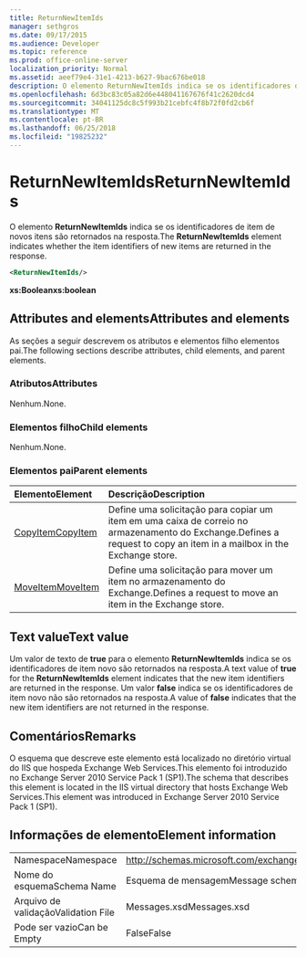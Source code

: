 ```yaml
---
title: ReturnNewItemIds
manager: sethgros
ms.date: 09/17/2015
ms.audience: Developer
ms.topic: reference
ms.prod: office-online-server
localization_priority: Normal
ms.assetid: aeef79e4-31e1-4213-b627-9bac676be018
description: O elemento ReturnNewItemIds indica se os identificadores de item de novos itens são retornados na resposta.
ms.openlocfilehash: 6d3bc83c05a82d6e448041167676f41c2620dcd4
ms.sourcegitcommit: 34041125dc8c5f993b21cebfc4f8b72f0fd2cb6f
ms.translationtype: MT
ms.contentlocale: pt-BR
ms.lasthandoff: 06/25/2018
ms.locfileid: "19825232"
---
```

# <a name="returnnewitemids"></a><span data-ttu-id="394f3-103">ReturnNewItemIds</span><span class="sxs-lookup"><span data-stu-id="394f3-103">ReturnNewItemIds</span></span>

<span data-ttu-id="394f3-104">O elemento **ReturnNewItemIds** indica se os identificadores de item de novos itens são retornados na resposta.</span><span class="sxs-lookup"><span data-stu-id="394f3-104">The **ReturnNewItemIds** element indicates whether the item identifiers of new items are returned in the response.</span></span> 
  
```XML
<ReturnNewItemIds/>
```

 <span data-ttu-id="394f3-105">**xs:Boolean**</span><span class="sxs-lookup"><span data-stu-id="394f3-105">**xs:boolean**</span></span>
## <a name="attributes-and-elements"></a><span data-ttu-id="394f3-106">Attributes and elements</span><span class="sxs-lookup"><span data-stu-id="394f3-106">Attributes and elements</span></span>

<span data-ttu-id="394f3-107">As seções a seguir descrevem os atributos e elementos filho elementos pai.</span><span class="sxs-lookup"><span data-stu-id="394f3-107">The following sections describe attributes, child elements, and parent elements.</span></span>
  
### <a name="attributes"></a><span data-ttu-id="394f3-108">Atributos</span><span class="sxs-lookup"><span data-stu-id="394f3-108">Attributes</span></span>

<span data-ttu-id="394f3-109">Nenhum.</span><span class="sxs-lookup"><span data-stu-id="394f3-109">None.</span></span>
  
### <a name="child-elements"></a><span data-ttu-id="394f3-110">Elementos filho</span><span class="sxs-lookup"><span data-stu-id="394f3-110">Child elements</span></span>

<span data-ttu-id="394f3-111">Nenhum.</span><span class="sxs-lookup"><span data-stu-id="394f3-111">None.</span></span>
  
### <a name="parent-elements"></a><span data-ttu-id="394f3-112">Elementos pai</span><span class="sxs-lookup"><span data-stu-id="394f3-112">Parent elements</span></span>

|<span data-ttu-id="394f3-113">**Elemento**</span><span class="sxs-lookup"><span data-stu-id="394f3-113">**Element**</span></span>|<span data-ttu-id="394f3-114">**Descrição**</span><span class="sxs-lookup"><span data-stu-id="394f3-114">**Description**</span></span>|
|:-----|:-----|
|[<span data-ttu-id="394f3-115">CopyItem</span><span class="sxs-lookup"><span data-stu-id="394f3-115">CopyItem</span></span>](copyitem.md) <br/> |<span data-ttu-id="394f3-116">Define uma solicitação para copiar um item em uma caixa de correio no armazenamento do Exchange.</span><span class="sxs-lookup"><span data-stu-id="394f3-116">Defines a request to copy an item in a mailbox in the Exchange store.</span></span>  <br/> |
|[<span data-ttu-id="394f3-117">MoveItem</span><span class="sxs-lookup"><span data-stu-id="394f3-117">MoveItem</span></span>](moveitem.md) <br/> |<span data-ttu-id="394f3-118">Define uma solicitação para mover um item no armazenamento do Exchange.</span><span class="sxs-lookup"><span data-stu-id="394f3-118">Defines a request to move an item in the Exchange store.</span></span>  <br/> |
   
## <a name="text-value"></a><span data-ttu-id="394f3-119">Text value</span><span class="sxs-lookup"><span data-stu-id="394f3-119">Text value</span></span>

<span data-ttu-id="394f3-120">Um valor de texto de **true** para o elemento **ReturnNewItemIds** indica se os identificadores de item novo são retornados na resposta.</span><span class="sxs-lookup"><span data-stu-id="394f3-120">A text value of **true** for the **ReturnNewItemIds** element indicates that the new item identifiers are returned in the response.</span></span> <span data-ttu-id="394f3-121">Um valor **false** indica se os identificadores de item novo não são retornados na resposta.</span><span class="sxs-lookup"><span data-stu-id="394f3-121">A value of **false** indicates that the new item identifiers are not returned in the response.</span></span> 
  
## <a name="remarks"></a><span data-ttu-id="394f3-122">Comentários</span><span class="sxs-lookup"><span data-stu-id="394f3-122">Remarks</span></span>

<span data-ttu-id="394f3-123">O esquema que descreve este elemento está localizado no diretório virtual do IIS que hospeda Exchange Web Services.This elemento foi introduzido no Exchange Server 2010 Service Pack 1 (SP1).</span><span class="sxs-lookup"><span data-stu-id="394f3-123">The schema that describes this element is located in the IIS virtual directory that hosts Exchange Web Services.This element was introduced in Exchange Server 2010 Service Pack 1 (SP1).</span></span>
  
## <a name="element-information"></a><span data-ttu-id="394f3-124">Informações de elemento</span><span class="sxs-lookup"><span data-stu-id="394f3-124">Element information</span></span>

|||
|:-----|:-----|
|<span data-ttu-id="394f3-125">Namespace</span><span class="sxs-lookup"><span data-stu-id="394f3-125">Namespace</span></span>  <br/> |http://schemas.microsoft.com/exchange/services/2006/messages  <br/> |
|<span data-ttu-id="394f3-126">Nome do esquema</span><span class="sxs-lookup"><span data-stu-id="394f3-126">Schema Name</span></span>  <br/> |<span data-ttu-id="394f3-127">Esquema de mensagem</span><span class="sxs-lookup"><span data-stu-id="394f3-127">Message schema</span></span>  <br/> |
|<span data-ttu-id="394f3-128">Arquivo de validação</span><span class="sxs-lookup"><span data-stu-id="394f3-128">Validation File</span></span>  <br/> |<span data-ttu-id="394f3-129">Messages.xsd</span><span class="sxs-lookup"><span data-stu-id="394f3-129">Messages.xsd</span></span>  <br/> |
|<span data-ttu-id="394f3-130">Pode ser vazio</span><span class="sxs-lookup"><span data-stu-id="394f3-130">Can be Empty</span></span>  <br/> |<span data-ttu-id="394f3-131">False</span><span class="sxs-lookup"><span data-stu-id="394f3-131">False</span></span>  <br/> |
   

